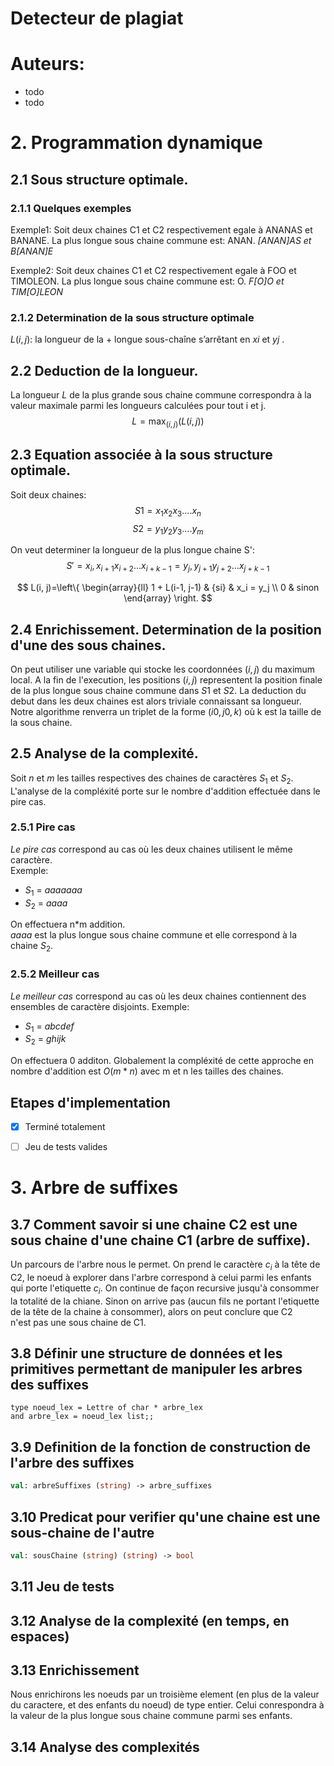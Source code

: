 # Detecteur de plagiat

# Auteurs:
- todo
- todo

# 2. Programmation dynamique
## 2.1 Sous structure optimale.
### 2.1.1 Quelques exemples
Exemple1: Soit deux chaines C1 et C2 respectivement egale à ANANAS et BANANE.
La plus longue sous chaine commune est: ANAN.
*[ANAN]AS et B[ANAN]E*

Exemple2: Soit deux chaines C1 et C2 respectivement egale à FOO et TIMOLEON.
La plus longue sous chaine commune est: O.
*F[O]O et TIM[O]LEON*

### 2.1.2 Determination de la sous structure optimale
$L(i, j) :$ la longueur de la + longue sous-chaîne s’arrêtant en $xi$ et $yj$ .

## 2.2 Deduction de la longueur.
La longueur $L$ de la plus grande sous chaine commune  correspondra à la valeur maximale parmi les longueurs calculées pour tout i et j.
$$L = \max_{(i, j)} (L(i, j))$$
## 2.3 Equation associée à la sous structure optimale.
Soit deux chaines:
 $$S1 = x_1 x_2 x_3....x_n$$
 $$S2 = y_1 y_2 y_3....y_m$$

On veut determiner la longueur de la plus longue chaine S':
$$S'=x_i, x_{i+1}x_{i+2}...x_{i+k-1}=y_j, y_{j+1}y_{j+2}...x_{j+k-1}$$


$$ L(i, j)=\left\{
\begin{array}{ll}
 1 + L(i-1, j-1) & {si} & x_i = y_j \\
 0 & sinon
\end{array}
\right. $$

## 2.4 Enrichissement. Determination de la position d'une des sous chaines.
On peut utiliser une variable qui stocke les coordonnées $(i, j)$ du maximum local.
A la fin de l'execution, les positions $(i, j)$ representent la position finale de la
plus longue sous chaine commune dans $S1$ et $S2$. La deduction du debut dans les deux chaines
est alors triviale connaissant sa longueur.
Notre algorithme renverra un triplet de la forme $(i0, j0, k)$ où k est la taille de la sous chaine.
## 2.5 Analyse de la complexité.
Soit $n$ et $m$ les tailles respectives des chaines de caractères $S_1$ et $S_2$.
L'analyse de la compléxité porte sur le nombre d'addition effectuée dans le pire cas.

### 2.5.1 Pire cas
*Le pire cas* correspond au cas où les deux chaines utilisent le même caractère. \
Exemple:
- $S_1$  = $aaaaaaa$
- $S_2$  = $aaaa$

On effectuera n*m addition.   
$aaaa$ est la plus longue sous chaine commune et elle correspond à la chaine $S_2$.

### 2.5.2 Meilleur cas
*Le meilleur cas* correspond au cas où les deux chaines contiennent des ensembles de caractère disjoints.
Exemple:
- $S_1$  = $abcdef$
- $S_2$  = $ghijk$

On effectuera 0 additon.
Globalement la compléxité de cette approche en nombre d'addition est $O(m*n)$ avec m et n les tailles des chaines.
## Etapes d'implementation
- [x] Terminé totalement
- [ ] Jeu de tests valides


# 3. Arbre de suffixes
## 3.7 Comment savoir si une chaine C2 est une sous chaine d'une chaine C1 (arbre de suffixe).
Un parcours de l'arbre nous le permet. On prend le caractère $c_i$ à la tête de C2,
le noeud à explorer dans l'arbre correspond à celui parmi les enfants qui porte l'etiquette $c_i$.
On continue de façon recursive jusqu'à consommer la totalité de la chiane.
Sinon on arrive pas (aucun fils ne portant l'etiquette de la tête de la chaine à consommer), alors on peut conclure que C2   
n'est pas une sous chaine de C1.
## 3.8 Définir une structure de données et les primitives permettant de manipuler les arbres des suffixes
```ocaaml
type noeud_lex = Lettre of char * arbre_lex
and arbre_lex = noeud_lex list;;

```

## 3.9 Definition de la fonction de construction de l'arbre des suffixes 
```ocaml
val: arbreSuffixes (string) -> arbre_suffixes
```
## 3.10 Predicat pour verifier qu'une chaine est une sous-chaine de l'autre 
```ocaml
val: sousChaine (string) (string) -> bool
```
## 3.11 Jeu de tests
## 3.12 Analyse de la complexité (en temps, en espaces)
## 3.13 Enrichissement
Nous enrichirons les noeuds par un troisième element (en plus de la valeur du caractere, et des enfants du noeud) de type entier.
Celui conrespondra à la valeur de la plus longue sous chaine commune parmi ses enfants.
## 3.14 Analyse des complexités
